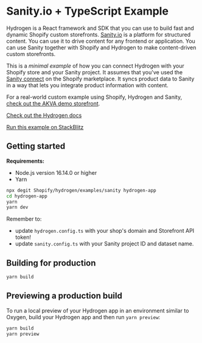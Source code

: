 # Sanity.io + TypeScript Example

Hydrogen is a React framework and SDK that you can use to build fast and dynamic Shopify custom storefronts. [Sanity.io](https://www.sanity.io) is a platform for structured content. You can use it to drive content for any frontend or application. You can use Sanity together with Shopify and Hydrogen to make content-driven custom storefronts.

This is a _minimal example_ of how you can connect Hydrogen with your Shopify store and your Sanity project. It assumes that you've used the [Sanity connect](https://apps.shopify.com/sanity-connect) on the Shopify marketplace. It syncs product data to Sanity in a way that lets you integrate product information with content.

For a real-world custom example using Shopify, Hydrogen and Sanity, [check out the AKVA demo storefront](https://snty.link/shopify-demo).

[Check out the Hydrogen docs](https://shopify.dev/custom-storefronts/hydrogen)

[Run this example on StackBlitz](https://stackblitz.com/fork/github/shopify/hydrogen/tree/stackblitz/examples/sanity)

## Getting started

**Requirements:**

- Node.js version 16.14.0 or higher
- Yarn

```bash
npx degit Shopify/hydrogen/examples/sanity hydrogen-app
cd hydrogen-app
yarn
yarn dev
```

Remember to:

- update `hydrogen.config.ts` with your shop's domain and Storefront API token!
- update `sanity.config.ts` with your Sanity project ID and dataset name.

## Building for production

```bash
yarn build
```

## Previewing a production build

To run a local preview of your Hydrogen app in an environment similar to Oxygen, build your Hydrogen app and then run `yarn preview`:

```bash
yarn build
yarn preview
```
